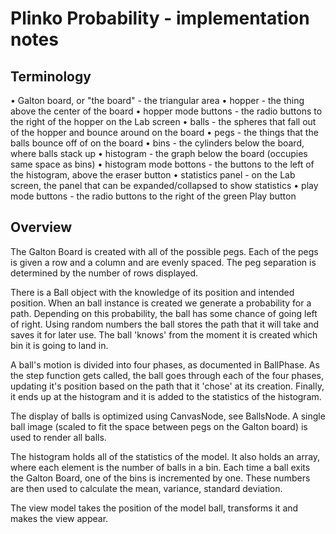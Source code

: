 # Plinko Probability - implementation notes

## Terminology

• Galton board, or "the board" - the triangular area
• hopper - the thing above the center of the board
• hopper mode buttons - the radio buttons to the right of the hopper on the Lab screen
• balls - the spheres that fall out of the hopper and bounce around on the board
• pegs - the things that the balls bounce off of on the board
• bins - the cylinders below the board, where balls stack up
• histogram - the graph below the board (occupies same space as bins)
• histogram mode bottons - the buttons to the left of the histogram, above the eraser button
• statistics panel - on the Lab screen, the panel that can be expanded/collapsed to show statistics
• play mode buttons - the radio buttons to the right of the green Play button

## Overview

The Galton Board is created with all of the possible pegs.
Each of the pegs is given a row and a column and are evenly spaced.
The peg separation is determined by the number of rows displayed.

There is a Ball object with the knowledge of its position and intended position.
When an ball instance is created we generate a probability for a path.
Depending on this probability, the ball has some chance of going left of right.
Using random numbers the ball stores the path that it will take and saves it for later use.
The ball 'knows' from the moment it is created which bin it is going to land in.

A ball's motion is divided into four phases, as documented in BallPhase.
As the step function gets called, the ball goes through each of the four phases, updating it's position based
on the path that it 'chose' at its creation. Finally, it ends up at the histogram and it is added to the
statistics of the histogram.

The display of balls is optimized using CanvasNode, see BallsNode.
A single ball image (scaled to fit the space between pegs on the Galton board) is used
to render all balls.

The histogram holds all of the statistics of the model.
It also holds an array, where each element is the number of balls in a bin.
Each time a ball exits the Galton Board, one of the bins is incremented by one.
These numbers are then used to calculate the mean, variance, standard deviation.

The view model takes the position of the model ball, transforms it and makes the view appear.



